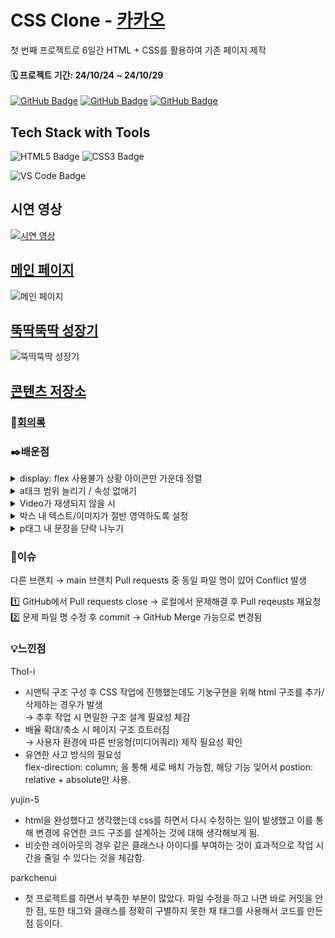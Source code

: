 
# CSS Clone - [카카오](https://www.kakaocorp.com/page/)

첫 번째 프로젝트로 6일간 HTML + CSS를 활용하여 기존 페이지 제작

#### 🗓️ 프로젝트 기간: 24/10/24 ~ 24/10/29



[![GitHub Badge](https://img.shields.io/badge/ThoI－i-181717?logo=github&logoColor=white&labelColor=181717)](https://github.com/ThoI-i)
[![GitHub Badge](https://img.shields.io/badge/yujin－5-181717?logo=github&logoColor=white&labelColor=181717)](https://github.com/yujin-5)
[![GitHub Badge](https://img.shields.io/badge/parkchenui-181717?logo=github&logoColor=white&labelColor=181717)](https://github.com/parkchenui)


## Tech Stack with Tools
![HTML5 Badge](https://img.shields.io/badge/HTML5-E34F26?logo=html5&logoColor=white)
![CSS3 Badge](https://img.shields.io/badge/CSS3-1572B6?logo=css3&logoColor=white)

![VS Code Badge](https://img.shields.io/badge/Visual%20Studio%20Code_1.95.0-007ACC?logo=visual-studio-code&logoColor=white)

## 시연 영상
[![시연 영상](https://img.youtube.com/vi/2FFSOXD-sKw/0.jpg)](https://youtu.be/2FFSOXD-sKw)



## **[메인 페이지](https://www.kakaocorp.com/page/)**
![메인 페이지](https://cdn.discordapp.com/attachments/1300055715003633667/1300779047084757023/image.png?ex=67221464&is=6720c2e4&hm=0e55d7e46f00ecd15d2ea56f005253598e0a3fcac5a228c244dba6b1399de305&.png.)

## **[뚝딱뚝딱 성장기](https://www.kakaocorp.com/page/story/history)**
![뚝딱뚝딱 성장기](https://cdn.discordapp.com/attachments/1300055715003633667/1301047516246310993/image.png?ex=67230e6c&is=6721bcec&hm=858b92f8cb5cdb7a0a613c29c86a1cf09117168861771bccaf96493d6f55e3f0&.png)

## **[콘텐츠 저장소](https://www.kakaocorp.com/page/story/archives)**

### 📜[회의록](https://www.notion.so/12920f09dc2a803594e0daef10f9c3a1?v=12920f09dc2a8177862c000c67077de9)

### ✒️배운점
<details>
  <summary>display: flex 사용불가 상황 아이콘만 가운데 정렬</summary>
부모를 position: relative;
자식(아이콘)을 position: absolute로 조정
</details>
<details>
  <summary>a태크 범위 늘리기 / 속성 없애기</summary>
🟢태그 범위 늘리기
부모에 display: inline-flex;
자식(a태그)에  padding + width, height 100%로 범위 늘리기

🟢속성 없애기
text-decoration: none; /* 밑줄 제거 */
color: inherit; /* 링크 색상을 부모 색상과 동일하게 설정 */
}
</details>
<details>
  <summary>Video가 재생되지 않을 시</summary>
  
  autoplay muted playsinline 추가
  
  ```html
  <video src="./img_JW/Atc1_Video.mp4" autoplay muted playsinline></video>
  ```
</details> 
<details>
<summary>박스 내 텍스트/이미지가 절반 영역하도록 설정</summary>
1. Flexbox: .img-box에 display: flex;와 flex-direction: column;을 사용하여 텍스트와 이미지를 세로로 배치합니다.
2 . flex: 1: 각 요소에 flex: 1;을 설정하여 텍스트와 이미지가 각각의 높이를 절반씩 차지하도록 합니다.
</details>
<details>
<summary>p태그 내 문장을 단락 나누기</summary>
<p> 태그 대신 <div> 태그를 사용하여 각 단락을 감싸고, CSS를 통해 스타일링하는 방법이 있습니다. margin-bottom: 16px; /* 단락 간격 조절 */
</details>


### 📌이슈
다른 브랜치 → main 브랜치 Pull requests 중 동일 파일 명이 있어 Conflict 발생

1️⃣ GitHub에서 Pull requests close → 로컬에서 문제해결 후 Pull reqeusts 재요청<br>
2️⃣ 문제 파일 명 수정 후 commit → GitHub Merge 가능으로 변경됨

### 💡느낀점
ThoI-i
- 시맨틱 구조 구성 후 CSS 작업에 진행했는데도 기눙구현을 위해 html 구조를 추가/삭제하는 경우가 발생 
<br>→ 추후 작업 시 면밀한 구조 설계 필요성 체감
- 배율 확대/축소 시 페이지 구조 흐트러짐 
<br>→ 사용자 환경에 따른 반응형(미디어쿼리) 제작 필요성 확인
- 유연한 사고 방식의 필요성<br>flex-direction: column; 을 통해 세로 배치 가능함, 해당 기능 잊어서 postion: relative + absolute만 사용.

yujin-5
- html을 완성했다고 생각했는데 css를 하면서 다시 수정하는 일이 발생했고 이를 통해 변경에 유연한 코드 구조를 설계하는 것에 대해 생각해보게 됨.
- 비슷한 레이아웃의 경우 같은 클래스나 아이디를 부여하는 것이 효과적으로 작업 시간을 줄일 수 있다는 것을 체감함.

parkchenui
- 첫 프로젝트를 하면서 부족한 부분이 많았다. 파일 수정을 하고 나면 바로 커밋을 안한 점, 또한 태그와 클래스를 정확히 구별하지 못한 채 태그를 사용해서 코드를 만든 점 등이다.
